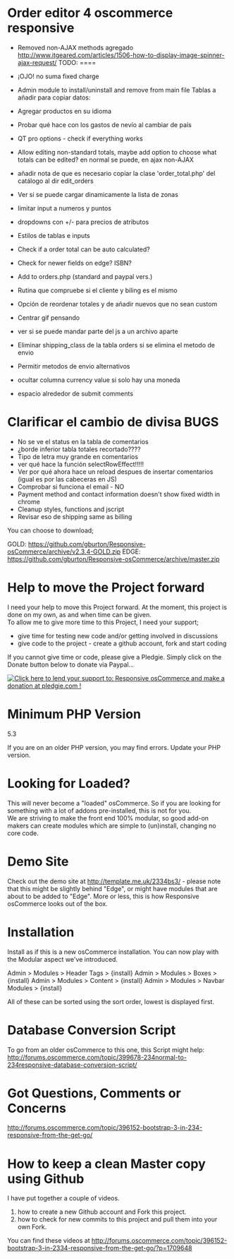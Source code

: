 Order editor 4 oscommerce responsive
====================================
- Removed non-AJAX methods
agregado     http://www.itgeared.com/articles/1506-how-to-display-image-spinner-ajax-request/
TODO:
====
- ¡OJO! no suma fixed charge

- Admin module to install/uninstall and remove from main file
  Tablas a añadir para copiar datos:

- Agregar productos en su idioma
- Probar qué hace con los gastos de nevío al cambiar de país
- QT pro options - check if everything works
- Allow editing non-standard totals, maybe add option to choose what totals can be edited?
en normal se puede, en ajax non-AJAX
- añadir nota de que es necesario copiar la clase 'order_total.php' del catálogo al dir edit_orders
- Ver si se puede cargar dinamicamente la lista de zonas
- limitar input a numeros y puntos
- dropdowns con +/- para precios de atributos
- Estilos de tablas e inputs
- Check if a order total can be auto calculated?
- Check for newer fields on edge? ISBN?
- Add to orders.php (standard and paypal vers.)
- Rutina que compruebe si el cliente y biling es el mismo
- Opción de reordenar totales y de añadir nuevos que no sean custom 
- Centrar gif pensando
- ver si se puede mandar parte del js a un archivo aparte
- Eliminar shipping_class de la tabla orders si se elimina el metodo de envio
- Permitir metodos de envio alternativos
- ocultar columna currency value si solo hay una moneda
- espacio alrededor de submit comments

Clarificar el cambio de divisa
BUGS
====
- No se ve el status en la tabla de comentarios
- ¿borde inferior tabla totales recortado????
- Tipo de letra muy grande en comentarios
- ver qué hace la función selectRowEffect!!!!!
- Ver por qué ahora hace un reload despues de insertar comentarios (igual es por las cabeceras en JS)
- Comprobar si funciona el email - NO
- Payment method and contact information doesn't show fixed width in chrome
- Cleanup styles, functions and jscript
- Revisar eso de shipping same as billing

You can choose to download;

GOLD: https://github.com/gburton/Responsive-osCommerce/archive/v2.3.4-GOLD.zip
EDGE: https://github.com/gburton/Responsive-osCommerce/archive/master.zip

Help to move the Project forward
================================

I need your help to move this Project forward.  At the moment, this project is done on my own, as and when time can be given.  
To allow me to give more time to this Project, I need your support;

- give time for testing new code and/or getting involved in discussions
- give code to the project - create a github account, fork and start coding

If you cannot give time or code, please give a Pledgie.  Simply click on the Donate button below to donate via Paypal...

<a href='https://pledgie.com/campaigns/31724'><img alt='Click here to lend your support to: Responsive osCommerce and make a donation at pledgie.com !' src='https://pledgie.com/campaigns/31724.png?skin_name=chrome' border='0' ></a>

Minimum PHP Version
===================

5.3

If you are on an older PHP version, you may find errors.  Update your PHP version.

Looking for Loaded?
===================

This will never become a "loaded" osCommerce.  So if you are looking for something with a lot of addons pre-installed, this is not for you.  
We are striving to make the front end 100% modular, so good add-on makers can create modules which are simple to (un)install, changing no core code.



Demo Site
=========

Check out the demo site at http://template.me.uk/2334bs3/ - please note that this might be slightly behind "Edge", or might have modules that are about to be added to "Edge".  More or less, this is how Responsive osCommerce looks out of the box.


Installation
============

Install as if this is a new osCommerce installation.
You can now play with the Modular aspect we've introduced.

Admin > Modules > Header Tags > {install}
Admin > Modules > Boxes > {install}
Admin > Modules > Content > {install}
Admin > Modules > Navbar Modules > {install} 

All of these can be sorted using the sort order, lowest is displayed first.

Database Conversion Script
==========================

To go from an older osCommerce to this one, this Script might help:
http://forums.oscommerce.com/topic/399678-234normal-to-234responsive-database-conversion-script/

Got Questions, Comments or Concerns
===================================

http://forums.oscommerce.com/topic/396152-bootstrap-3-in-234-responsive-from-the-get-go/

How to keep a clean Master copy using Github
============================================

I have put together a couple of videos.
1.  how to create a new Github account and Fork this project.
2.  how to check for new commits to this project and pull them into your own Fork.

You can find these videos at http://forums.oscommerce.com/topic/396152-bootstrap-3-in-2334-responsive-from-the-get-go/?p=1709648
